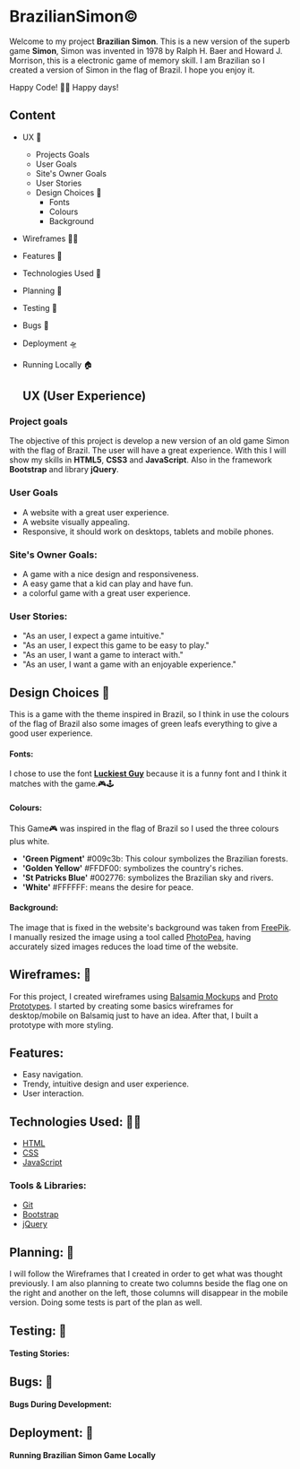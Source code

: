 # BrazilianSimon©

Welcome to my project **Brazilian Simon**. This is a new version of the superb game **Simon**, Simon was invented in 1978 by Ralph H. Baer and Howard J. Morrison, this is a electronic game of memory skill. I am Brazilian so I created a version of Simon in the flag of Brazil. I hope you enjoy it. 

Happy Code! 👨‍💻 Happy days!

  ## Content
+ UX 🎯
  - Projects Goals
  - User Goals
  - Site's Owner Goals
  - User Stories
  - Design Choices 🎨 
    * Fonts
    * Colours
    * Background
    
+ Wireframes 👨‍🔧
+ Features 🤖
+ Technologies Used 👀
+ Planning 📐
+ Testing 🔌
+ Bugs 🐞
+ Deployment 🛸
+ Running Locally 🏠
  
  ## UX (User Experience)
### Project goals
The objective of this project is develop a new version of an old game Simon with the flag of Brazil. The user will have a great experience. With this I will show my skills in **HTML5**, **CSS3** and **JavaScript**. Also in the framework **Bootstrap** and library **jQuery**.

### User Goals
- A website with a great user experience.
- A website visually appealing.
- Responsive, it should work on desktops, tablets and mobile phones.

### Site's Owner Goals:
- A game with a nice design and responsiveness.
- A easy game that a kid can play and have fun.
- a colorful game with a great user experience.

### User Stories:
- "As an user, I expect a game intuitive."
- "As an user, I expect this game to be easy to play."  
- "As an user, I want a game to interact with."  
- "As an user, I want a game with an enjoyable experience."  

## Design Choices 🎨
This is a game with the theme inspired in Brazil, so I think in use the colours of the flag of Brazil also some images of green leafs everything to give a good user experience.

#### Fonts:
I chose to use the font **[Luckiest Guy](https://fonts.google.com/specimen/Luckiest+Guy)** because it is a funny font and I think it matches with the game.🎮🕹

#### Colours:
This Game🎮 was inspired in the flag of Brazil so I used the three colours plus white. 

- **'Green Pigment'** #009c3b:  This colour symbolizes the Brazilian forests.
- **'Golden Yellow'** #FFDF00: symbolizes the country's riches.
- **'St Patricks Blue'** #002776: symbolizes the Brazilian sky and rivers.
- **'White'** #FFFFFF: means the desire for peace.

#### Background:
The image that is fixed in the website's background was taken from [FreePik](https://www.freepik.com/). I manually resized the image using a tool called [PhotoPea](https://www.photopea.com/), having accurately sized images reduces the load time of the website.

## Wireframes: 🔧
For this project, I created wireframes using [Balsamiq Mockups](https://balsamiq.cloud/) and [Proto Prototypes](https://proto.io/). I started by creating some basics wireframes for desktop/mobile on Balsamiq just to have an idea. After that, I built a prototype with more styling.

## Features:
- Easy navigation.
- Trendy, intuitive design and user experience.
- User interaction. 

## Technologies Used: 👨‍💻
* <a href="https://developer.mozilla.org/en-US/docs/Web/HTML">HTML</a>
* <a href="https://developer.mozilla.org/en-US/docs/Web/CSS">CSS</a> 
* <a href="https://developer.mozilla.org/en-US/docs/Web/javascript">JavaScript</a>

### Tools & Libraries:
* <a href="https://git-scm.com/">Git</a>
* <a href="https://getbootstrap.com/">Bootstrap</a>
* <a href="https://jquery.com/">jQuery</a>

## Planning: 📐
I will follow the Wireframes that I created in order to get what was thought previously. I am also planning to create two columns beside the flag one on the right and another on the left, those columns will disappear in the mobile version. Doing some tests is part of the plan as well.

## Testing: 🔌
#### Testing Stories:


## Bugs: 🐞
#### Bugs During Development:


## Deployment: 🚀

#### Running Brazilian Simon Game Locally






